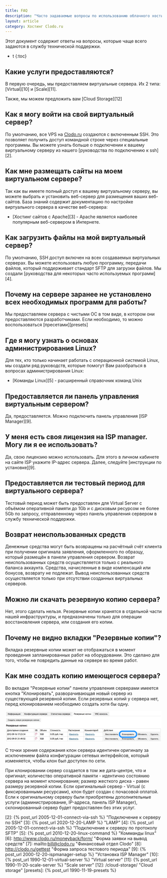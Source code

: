 ```yaml
---
title: FAQ
description: "Часто задаваемые вопросы по использованию облачного хостинга Clodo.ru"
layout: article
category: Хостинг Clodo.ru
---
```


Этот документ содержит ответы на вопросы, которые чаще всего задаются в службу технической поддержки.


* t
{:toc}

## Какие услуги предоставляются?

В первую очередь, мы предоставляем виртуальные сервера. Их 2 типа: [Virtual][10] и [Scale][11].

Также, мы можем предложить вам [Cloud Storage][12]

## Как я могу войти на свой виртуальный сервер?

По умолчанию, все VPS на [Clodo.ru][1] создаются с включенным SSH. Это позволяет получить доступ командной строке через специальные программы. Вы можете узнать больше о подключении к вашему виртуальному серверу из нашего [руководства по подключению к ssh][2].



## Как мне размещать сайты на моем виртуальном сервере?

Так как вы имеете полный доступ к вашему виртуальному серверу, вы можете выбрать и установить веб-сервер для размещения ваших веб-сайтов. База знаний содержит документацию по настройке виртуального сервера в качестве веб-сервера:

 - [Хостинг сайтов с Apache][3] - Apache является наиболее популярным веб-сервером в Интернете.



## Как загрузить файлы на мой виртуальный сервер?

По умолчанию, SSH доступ включен на всех создаваемых виртуальных серверах. Вы можете использовать любую программу, передачи файлов, который поддерживает стандарт SFTP для загрузки файлов. Мы создали [руководства для некоторых часто используемых программ][4].

## Почему на сервере заранее не установлено всех необходимых программ для работы?

Мы предоставляем сервера с чистыми ОС в том виде, в котором они предоставляются разработчиками. Если необходимо, то можно воспользоваться [пресетами][presets]


## Где я могу узнать о основах администрирования Linux?

Для тех, кто только начинает работать с операционной системой Linux, мы создали ряд руководств, которые помогут Вам разобраться в вопросах администрирования Linux:

  - [Команды Linux][5] - расширенный cправочник команд Unix

## Предоставляется ли панель управления виртуальным сервером?

Да, предоставляется. Можно подключить панель управления [ISP Manager][9].

## У меня есть своя лицензия на ISP manager. Могу ли я ее использовать?

Да, свою лицензию можно использовать. Для этого в личном кабинете на сайте ISP укажите IP-адрес сервера. Далее, следуйте [инструкции по установке][9].

## Предоставляется ли тестовый период для виртуального сервера?

Тестовый период может быть предоставлен для Virtual Server с объёмом оперативной памяти до 1Gb и с дисковым ресурсом не более 5Gb по запросу, отправленному через панель управления сервером в службу технической поддержки.

## Возврат неиспользованных средств

Денежные средства могут быть возвращены на расчётный счёт клиента при получении оригинала заявления, оформленного по образцу, который размещён в панели управления сервером. Возврат неиспользованных средств осуществляется только с реального баланса аккаунта. Средства, начисленные в виде компенсаций или бонусов, возврату не подлежат. Вывод неиспользованных средств осуществляется только при отсутствии созданных виртуальных серверов.

## Можно ли скачать резервную копию сервера?

Нет, этого сделать нельзя. Резервные копии хранятся в отдельной части нашей инфраструктуры, и предназначены только для операции восстановления сервера, или создания его копии.

## Почему не видно вкладки "Резервные копии"?

Вкладка резервные копии может не отображаться в момент проведения запланированных работ на оборудовании.
Это сделано для того, чтобы не повредить данные на сервере во время работ.


## Как мне создать копию имеющегося сервера?

Во вкладке "Резервные копии" панели управления серверами имеется кнопка "Клонировать", разворачивающая новый сервер из существующей резервной копии. Если резервных копий у сервера нет, перед клонированием необходимо создать хотя бы одну.

![Клонирование сервера][iClone]

С точки зрения содержания клон сервера идентичен оригиналу за исключением файла конфигурации сетевых интерфейсов, который изменяется, чтобы клон был доступен по сети.

При клонировании сервер создается в том же дата-центре, что и оригинал; количество оперативной памяти - идентично состоянию сервера на момент клонирования; размер жесткого диска - равен размеру резервной копии. Если оригинальный сервер - Virtual (с фиксированными ресурсами), клон будет создан с почасовой оплатой. Если к оригинальному серверу были приобретены дополнительные услуги (администрирование, IP-адреса, панель ISP Manager), склонированный сервер будет предоставлен без этих услуг.



  [1]: http://clodo.ru "Облачный хостинг Clodo"
  [2]: {% post_url 2005-12-01-connect-via-ssh %} "Подключение к серверу по SSH"
  [3]: {% post_url 2020-12-20-LAMP %} "LAMP"
  [4]: {% post_url 2005-12-01-connect-via-ssh %} "Подключение к серверу по протоколу SFTP"
  [5]: {% post_url 2010-12-20-linux-command %} "Комманды linux"
  [6]: http://www.clodo.ru/moneyback/form/ "Форма заявки на вывод средств"
  [7]: mailto:bill@clodo.ru "Финансовый отдел Clodo"
  [8]: http://clodo.ru/gettest "Форма запроса тестового периода"
  [9]: {% post_url 2000-12-20-ispmanager-setup %} "Установка ISP Manager"
  [10]: {% post_url 1990-12-01-virtual-server %} "Virtual server"
  [11]: {% post_url 1990-11-20-scale-server %} "Scale server"
  [12]: /cloud-storage/ "Cloud storage"
  [presets]: {% post_url 1990-11-19-presets %}

  [iClone]: /images/clodopanel/clone_server.png
  